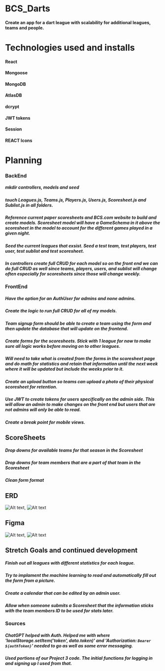 # BCS_Darts
#### Create an app for a dart league with scalability for additional leagues, teams and people.
# Technologies used and installs
#### React
#### Mongoose
#### MongoDB
#### AtlasDB
#### dcrypt
#### JWT tokens
#### Session
#### REACT Icons
# Planning
### BackEnd
##### mkdir controllers, models and seed
##### touch Leagues.js, Teams.js, Players.js, Users.js, Scoresheet.js and Sublist.js in all folders.
##### Reference current paper scoresheets and BCS.com website to build and create models. Scoresheet model will have a GameSchema in it above the scoresheet in the model to account for the different games played in a given night.
##### Seed the current leagues that exsist. Seed a test team, test players, test user, test sublist and test scoresheet.
##### In controllers create full CRUD for each model so on the front end we can do full CRUD as well since teams, players, users, and sublist will change often especially for scoresheets since those will change weekly. 
### FrontEnd
##### Have the option for an AuthUser for admins and none admins.
##### Create the logic to run full CRUD for all of my models.
##### Team signup form should be able to create a team using the form and then update the database that will update on the frontend.
##### Create forms for the scoresheets. Stick with 1 league for now to make sure all logic works before moving on to other leagues. 
##### Will need to take what is created from the forms in the scoresheet page and do math for statistics and retain that information until the next week where it will be updated but include the weeks prior to it.
##### Create an upload button so teams can upload a photo of their physical scoresheet for retention.
##### Use JWT to create tokens for users specifically on the admin side. This will allow an admin to make changes on the front end but users that are not admins will only be able to read.
##### Create a break point for mobile views.
## ScoreSheets
##### Drop downs for available teams for that season in the Scoresheet
##### Drop downs for team members that are a part of that team in the Scoresheet
##### Clean form format
## ERD
![Alt text](ERD-with-mongoDB.png?raw=true "MongoDB"),
![Alt text](ERD-with-react.png?raw=true "React")
## Figma
![Alt text](Figma-homepage.png?raw=true "Home Page"),
![Alt text](Figma-scoresheet.png?raw=true "Scoresheet")

## Stretch Goals and continued development
##### Finish out all leagues with different statistics for each league. 
##### Try to implament the machine learning to read and automatically fill out the form from a picture.
##### Create a calendar that can be edited by an admin user.
##### Allow when someone submits a Scoresheet that the information sticks with the team members ID to be used for stats later.

### Sources
##### ChatGPT helped with Auth. Helped me with where 'localStorage.setItem('token', data.token)' and 'Authorization: `Bearer ${authToken}`' needed to go as well as some error messaging. 
##### Used portions of our Project 3 code. The initial functions for logging in and signing up I used from that.